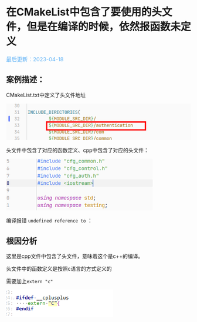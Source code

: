 # 在CMakeList中包含了要使用的头文件，但是在编译的时候，依然报函数未定义

<span style="color:rgb(100,180,246);font-size:11pt">最后更新：2023-04-18</span>

## 案例描述：

CMakeList.txt中定义了头文件地址

![](./images/image.png)

头文件中包含了对应的函数定义、cpp中包含了对应的头文件：

![](./images/1681799681485_image.png)

编译报错 `undefined reference to`  ：

## 根因分析

这里是cpp文件中包含了头文件，意味着这个是c++的编译。

头文件中的函数定义是按照c语言的方式定义的

需要加上`extern "c"`

![](./images/1681799812444_image.png)